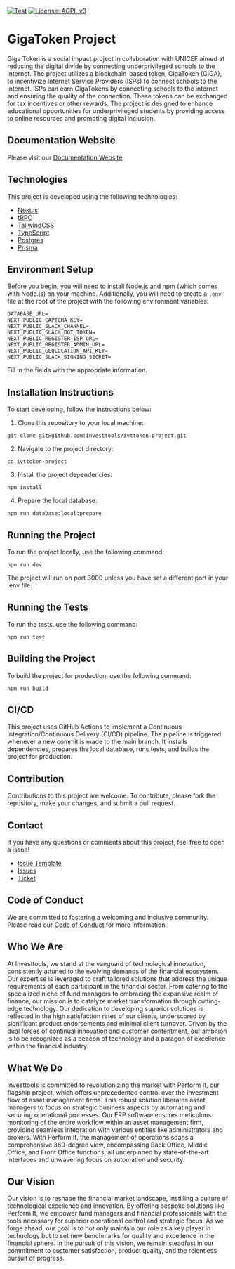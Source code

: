 [![Test](https://github.com/investtools/ivttoken_frontend/actions/workflows/main.yml/badge.svg)](https://github.com/investtools/ivttoken_frontend/actions/workflows/main.yml) [![License: AGPL v3](https://img.shields.io/badge/License-AGPL%20v3-blue.svg)](https://www.gnu.org/licenses/agpl-3.0)


# GigaToken Project

Giga Token is a social impact project in collaboration with UNICEF aimed at reducing the digital divide by connecting underprivileged schools to the internet.
The project utilizes a blockchain-based token, GigaToken (GIGA), to incentivize Internet Service Providers (ISPs) to connect schools to the internet.
ISPs can earn GigaTokens by connecting schools to the internet and ensuring the quality of the connection.
These tokens can be exchanged for tax incentives or other rewards.
The project is designed to enhance educational opportunities for underprivileged students by providing access to online resources and promoting digital inclusion.

## Documentation Website
Please visit our [Documentation Website](https://investtools.github.io/ivttoken-project).

## Technologies

This project is developed using the following technologies:

- [Next.js](https://nextjs.org/)
- [tRPC](https://trpc.io/)
- [TailwindCSS](https://tailwindcss.com/)
- [TypeScript](https://www.typescriptlang.org/)
- [Postgres](https://www.postgresql.org/)
- [Prisma](https://www.prisma.io/)
## Environment Setup

Before you begin, you will need to install [Node.js](https://nodejs.org/en/download/) and [npm](https://www.npmjs.com/get-npm) (which comes with Node.js) on your machine.
Additionally, you will need to create a `.env` file at the root of the project with the following environment variables:

```
DATABASE_URL=
NEXT_PUBLIC_CAPTCHA_KEY=
NEXT_PUBLIC_SLACK_CHANNEL=
NEXT_PUBLIC_SLACK_BOT_TOKEN=
NEXT_PUBLIC_REGISTER_ISP_URL=
NEXT_PUBLIC_REGISTER_ADMIN_URL=
NEXT_PUBLIC_GEOLOCATION_API_KEY=
NEXT_PUBLIC_SLACK_SIGNING_SECRET=
```
Fill in the fields with the appropriate information.
## Installation Instructions

To start developing, follow the instructions below:
1. Clone this repository to your local machine:
```
git clone git@github.com:investtools/ivttoken-project.git
```
2. Navigate to the project directory:
```
cd ivttoken-project
```
3. Install the project dependencies:
```
npm install
```
4. Prepare the local database:
```
npm run database:local:prepare
```
## Running the Project

To run the project locally, use the following command:
```
npm run dev
```
The project will run on port 3000 unless you have set a different port in your .env file.
## Running the Tests

To run the tests, use the following command:
```
npm run test
```
## Building the Project

To build the project for production, use the following command:
```
npm run build
```
## CI/CD

This project uses GitHub Actions to implement a Continuous Integration/Continuous Delivery (CI/CD) pipeline. The pipeline is triggered whenever a new commit is made to the main branch. It installs dependencies, prepares the local database, runs tests, and builds the project for production.
## Contribution

Contributions to this project are welcome. To contribute, please fork the repository, make your changes, and submit a pull request.
## Contact

If you have any questions or comments about this project, feel free to open a issue!
- [Issue Template](ISSUE_TEMPLATE.md)
- [Issues](https://github.com/investtools/ivttoken_frontend/issues)
- [Ticket](https://ivttoken.vercel.app/dev/open-ticket)

## Code of Conduct
We are committed to fostering a welcoming and inclusive community. Please read our [Code of Conduct](CODE_OF_CONDUCT.md) for more information.

## Who We Are

At Investtools, we stand at the vanguard of technological innovation, consistently attuned to the evolving demands of the financial ecosystem. Our expertise is leveraged to craft tailored solutions that address the unique requirements of each participant in the financial sector. From catering to the specialized niche of fund managers to embracing the expansive realm of finance, our mission is to catalyze market transformation through cutting-edge technology. Our dedication to developing superior solutions is reflected in the high satisfaction rates of our clients, underscored by significant product endorsements and minimal client turnover. Driven by the dual forces of continual innovation and customer contentment, our ambition is to be recognized as a beacon of technology and a paragon of excellence within the financial industry.

## What We Do

Investtools is committed to revolutionizing the market with Perform It, our flagship project, which offers unprecedented control over the investment flow of asset management firms. This robust solution liberates asset managers to focus on strategic business aspects by automating and securing operational processes. Our ERP software ensures meticulous monitoring of the entire workflow within an asset management firm, providing seamless integration with various entities like administrators and brokers. With Perform It, the management of operations spans a comprehensive 360-degree view, encompassing Back Office, Middle Office, and Front Office functions, all underpinned by state-of-the-art interfaces and unwavering focus on automation and security.

## Our Vision

Our vision is to reshape the financial market landscape, instilling a culture of technological excellence and innovation. By offering bespoke solutions like Perform It, we empower fund managers and financial professionals with the tools necessary for superior operational control and strategic focus. As we forge ahead, our goal is to not only maintain our role as a key player in technology but to set new benchmarks for quality and excellence in the financial sphere. In the pursuit of this vision, we remain steadfast in our commitment to customer satisfaction, product quality, and the relentless pursuit of progress.

